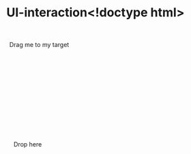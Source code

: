 # UI-interaction\<!doctype html>
<html lang="en">
<head>
  <meta charset="utf-8">
  <meta name="viewport" content="width=device-width, initial-scale=1">
  <title>jQuery UI Droppable - Default functionality</title>
  <link rel="stylesheet" href="//code.jquery.com/ui/1.13.2/themes/base/jquery-ui.css">
  <link rel="stylesheet" href="/resources/demos/style.css">
  <style>
  #draggable { width: 200px; height: 200px; padding: 0.5em; float: left; margin: 10px 10px 10px 0; }
  #droppable { width: 500px; height: 500px; padding: 0.5em; float: left; margin: 10px; }
  </style>
  <script src="https://code.jquery.com/jquery-3.6.0.js"></script>
  <script src="https://code.jquery.com/ui/1.13.2/jquery-ui.js"></script>
  <script>
  $( function() {
    $( "#draggable" ).draggable();
    $( "#droppable" ).droppable({
      drop: function( event, ui ) {
        $( this )
          .addClass( "ui-state-highlight" )
          .find( "p" )
            .html( "Dropped!" );
      }
    });
  } );
  </script>
</head>
<body>
 
<div id="draggable" class="ui-widget-content">
  <p>Drag me to my target</p>
</div>
 
<div id="droppable" class="ui-widget-header">
  <p>Drop here</p>
</div>
 
</body>
</html>

